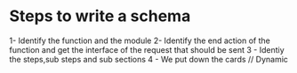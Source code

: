 # Steps to write a schema

1- Identify the function and the module
2- Identify the end action of the function and get the interface of the request that should be sent
3 - Identiy the steps,sub steps and sub sections
4 - We put down the cards
// Dynamic
